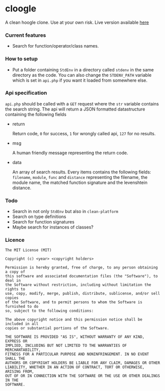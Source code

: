 # cloogle

A clean hoogle clone. Use at your own risk. Live version available
[here](martlubbers.net/cloogle)

### Current features
- Search for function/operator/class names.

### How to setup

- Put a folder containing `StdEnv` in a directory called `stdenv` in the same
  directory as the code. You can also change the `STDENV_PATH` variable which
	is set in `api.php` if you want it loaded from somewhere else.

### Api specification
`api.php` should be called with a `GET` request where the `str` variable
contains the search string. The api will return a JSON formatted datastructure
containing the following fields

- return

	Return code, `0` for success, `1` for wrongly called api, `127` for no
	results.
- msg

	A human friendly message representing the return code.
- data

	An array of search results. Every items contains the following fields:
	`filename`, `module`, `func` and `distance` representing the filename, the
	module name, the matched function signature and the levenshtein distance.

### Todo

- Search in not only `StdEnv` but also in `clean-platform`
- Search on type definitions
- Search for function signatures
- Maybe search for instances of classes?

### Licence

```
The MIT License (MIT)

Copyright (c) <year> <copyright holders>

Permission is hereby granted, free of charge, to any person obtaining a copy of
this software and associated documentation files (the "Software"), to deal in
the Software without restriction, including without limitation the rights to
use, copy, modify, merge, publish, distribute, sublicense, and/or sell copies
of the Software, and to permit persons to whom the Software is furnished to do
so, subject to the following conditions:

The above copyright notice and this permission notice shall be included in all
copies or substantial portions of the Software.

THE SOFTWARE IS PROVIDED "AS IS", WITHOUT WARRANTY OF ANY KIND, EXPRESS OR
IMPLIED, INCLUDING BUT NOT LIMITED TO THE WARRANTIES OF MERCHANTABILITY,
FITNESS FOR A PARTICULAR PURPOSE AND NONINFRINGEMENT. IN NO EVENT SHALL THE
AUTHORS OR COPYRIGHT HOLDERS BE LIABLE FOR ANY CLAIM, DAMAGES OR OTHER
LIABILITY, WHETHER IN AN ACTION OF CONTRACT, TORT OR OTHERWISE, ARISING FROM,
OUT OF OR IN CONNECTION WITH THE SOFTWARE OR THE USE OR OTHER DEALINGS IN THE
SOFTWARE.
```
